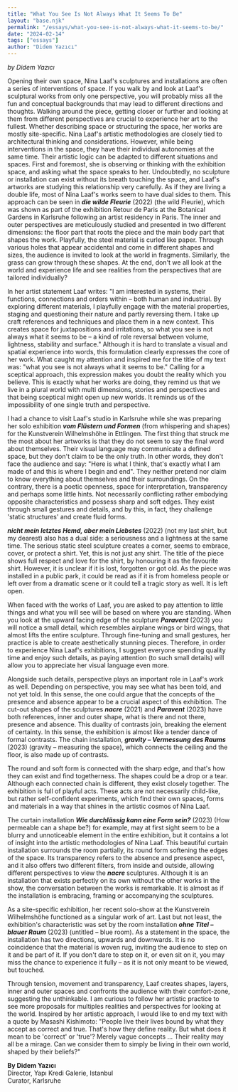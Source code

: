 ```yaml
---
title: "What You See Is Not Always What It Seems To Be"
layout: "base.njk"
permalink: "/essays/what-you-see-is-not-always-what-it-seems-to-be/"
date: "2024-02-14"
tags: ["essays"]
author: "Didem Yazıcı"
---
```


*by Didem Yazıcı*

Opening their own space, Nina Laaf's sculptures and installations are often a series of interventions of space. If you walk by and look at Laaf's sculptural works from only one perspective, you will probably miss all the fun and conceptual backgrounds that may lead to different directions and thoughts. Walking around the piece, getting closer or further and looking at them from different perspectives are crucial to experience her art to the fullest. Whether describing space or structuring the space, her works are mostly site-specific. Nina Laaf's artistic methodologies are closely tied to architectural thinking and considerations. However, while being interventions in the space, they have their individual autonomies at the same time. Their artistic logic can be adapted to different situations and spaces. First and foremost, she is observing or thinking with the exhibition space, and asking what the space speaks to her. Undoubtedly, no sculpture or installation can exist without its breath touching the space, and Laaf's artworks are studying this relationship very carefully. As if they are living a double life, most of Nina Laaf's works seem to have dual sides to them. This approach can be seen in ***die wilde Fleurie*** (2022) (the wild Fleurie), which was shown as part of the exhibition Retour de Paris at the Botanical Gardens in Karlsruhe following an artist residency in Paris. The inner and outer perspectives are meticulously studied and presented in two different dimensions: the floor part that roots the piece and the main body part that shapes the work. Playfully, the steel material is curled like paper. Through various holes that appear accidental and come in different shapes and sizes, the audience is invited to look at the world in fragments. Similarly, the grass can grow through these shapes. At the end, don't we all look at the world and experience life and see realities from the perspectives that are tailored individually?

In her artist statement Laaf writes: "I am interested in systems, their functions, connections and orders within – both human and industrial. By exploring different materials, I playfully engage with the material properties, staging and questioning their nature and partly reversing them. I take up craft references and techniques and place them in a new context. This creates space for juxtapositions and irritations, so what you see is not always what it seems to be – a kind of role reversal between volume, lightness, stability and surface." Although it is hard to translate a visual and spatial experience into words, this formulation clearly expresses the core of her work. What caught my attention and inspired me for the title of my text was: "what you see is not always what it seems to be." Calling for a sceptical approach, this expression makes you doubt the reality which you believe. This is exactly what her works are doing, they remind us that we live in a plural world with multi dimensions, stories and perspectives and that being sceptical might open up new worlds. It reminds us of the impossibility of one single truth and perspective.

I had a chance to visit Laaf's studio in Karlsruhe while she was preparing her solo exhibition ***vom Flüstern und Formen*** (from whispering and shapes) for the Kunstverein Wilhelmshöhe in Ettlingen. The first thing that struck me the most about her artworks is that they do not seem to say the final word about themselves. Their visual language may communicate a defined space, but they don't claim to be the only truth. In other words, they don't face the audience and say: "Here is what I think, that's exactly what I am made of and this is where I begin and end". They neither pretend nor claim to know everything about themselves and their surroundings. On the contrary, there is a poetic openness, space for interpretation, transparency and perhaps some little hints. Not necessarily conflicting rather embodying opposite characteristics and possess sharp and soft edges. They exist through small gestures and details, and by this, in fact, they challenge 'static structures' and create fluid forms.

***nicht mein letztes Hemd, aber mein Liebstes*** (2022) (not my last shirt, but my dearest) also has a dual side: a seriousness and a lightness at the same time. The serious static steel sculpture creates a corner, seems to embrace, cover, or protect a shirt. Yet, this is not just any shirt. The title of the piece shows full respect and love for the shirt, by honouring it as the favourite shirt. However, it is unclear if it is lost, forgotten or got old. As the piece was installed in a public park, it could be read as if it is from homeless people or left over from a dramatic scene or it could tell a tragic story as well. It is left open.

When faced with the works of Laaf, you are asked to pay attention to little things and what you will see will be based on where you are standing. When you look at the upward facing edge of the sculpture ***Paravent*** (2023) you will notice a small detail, which resembles airplane wings or bird wings, that almost lifts the entire sculpture. Through fine-tuning and small gestures, her practice is able to create aesthetically stunning pieces. Therefore, in order to experience Nina Laaf's exhibitions, I suggest everyone spending quality time and enjoy such details, as paying attention (to such small details) will allow you to appreciate her visual language even more.

Alongside such details, perspective plays an important role in Laaf's work as well. Depending on perspective, you may see what has been told, and not yet told. In this sense, the one could argue that the concepts of the presence and absence appear to be a crucial aspect of this exhibition. The cut-out shapes of the sculptures ***nacre*** (2021) and ***Paravent*** (2023) have both references, inner and outer shape, what is there and not there, presence and absence. This duality of contrasts join, breaking the element of certainty. In this sense, the exhibition is almost like a tender dance of formal contrasts. The chain installation, ***gravity – Vermessung des Raums*** (2023) (gravity – measuring the space), which connects the ceiling and the floor, is also made up of contrasts.

The round and soft form is connected with the sharp edge, and that's how they can exist and find togetherness. The shapes could be a drop or a tear. Although each connected chain is different, they exist closely together. The exhibition is full of playful acts. These acts are not necessarily child-like, but rather self-confident experiments, which find their own spaces, forms and materials in a way that shines in the artistic cosmos of Nina Laaf.

The curtain installation ***Wie durchlässig kann eine Form sein?*** (2023) (How permeable can a shape be?) for example, may at first sight seem to be a blurry and unnoticeable element in the entire exhibition, but it contains a lot of insight into the artistic methodologies of Nina Laaf. This beautiful curtain installation surrounds the room partially, its round form softening the edges of the space. Its transparency refers to the absence and presence aspect, and it also offers two different filters, from inside and outside, allowing different perspectives to view the ***nacre*** sculptures. Although it is an installation that exists perfectly on its own without the other works in the show, the conversation between the works is remarkable. It is almost as if the installation is embracing, framing or accompanying the sculptures.

As a site-specific exhibition, her recent solo-show at the Kunstverein Wilhelmshöhe functioned as a singular work of art. Last but not least, the exhibition's characteristic was set by the room installation ***ohne Titel – blauer Raum*** (2023) (untitled – blue room). As a statement in the space, the installation has two directions, upwards and downwards. It is no coincidence that the material is woven rug, inviting the audience to step on it and be part of it. If you don't dare to step on it, or even sit on it, you may miss the chance to experience it fully – as it is not only meant to be viewed, but touched.

Through tension, movement and transparency, Laaf creates shapes, layers, inner and outer spaces and confronts the audience with their comfort-zone, suggesting the unthinkable. I am curious to follow her artistic practice to see more proposals for multiples realities and perspectives for looking at the world. Inspired by her artistic approach, I would like to end my text with a quote by Masashi Kishimoto: "People live their lives bound by what they accept as correct and true. That's how they define reality. But what does it mean to be 'correct' or 'true'? Merely vague concepts … Their reality may all be a mirage. Can we consider them to simply be living in their own world, shaped by their beliefs?"

**By Didem Yazıcı**  
Director, Yapı Kredi Galerie, Istanbul  
Curator, Karlsruhe